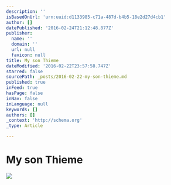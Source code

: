 ```yaml
---
description: ''
isBasedOnUrl: 'urn:uuid:d1133985-c71a-487d-b4b5-18e2d27d4cb1'
author: []
datePublished: '2016-02-24T21:12:48.877Z'
publisher:
  name: ''
  domain: ''
  url: null
  favicon: null
title: My son Thieme
dateModified: '2016-02-22T23:57:58.747Z'
starred: false
sourcePath: _posts/2016-02-22-my-son-thieme.md
published: true
inFeed: true
hasPage: false
inNav: false
inLanguage: null
keywords: []
authors: []
_context: 'http://schema.org'
_type: Article

---
```

# My son Thieme
![](https://the-grid-user-content.s3-us-west-2.amazonaws.com/745b8bdb-5dc3-4e73-88aa-04c8f1b2192e.png)